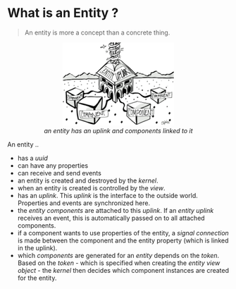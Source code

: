 # What is an Entity ?

> An entity is more a concept than a concrete thing.

<p align="center">
  <img width="50%" src="images/what-is-an-entity.png">
  <br>
  <em>an entity has an uplink and components linked to it</em>
</p>

An entity ..

- has a _uuid_
- can have any properties
- can receive and send events
- an entity is created and destroyed by the _kernel_.
- when an entity is created is controlled by the _view_.
- has an _uplink_. This _uplink_ is the interface to the outside world. Properties and events are synchronized here.
- the _entity components_ are attached to this _uplink_. If an _entity uplink_ receives an event, this is automatically passed on to all attached components.
- if a component wants to use properties of the entity, a _signal connection_ is made between the component and the entity property (which is linked in the uplink). 
- which _components_ are generated for an _entity_ depends on the _token_. Based on the _token_ - which is specified when creating the _entity view object_ - the _kernel_ then decides which component instances are created for the entity.
